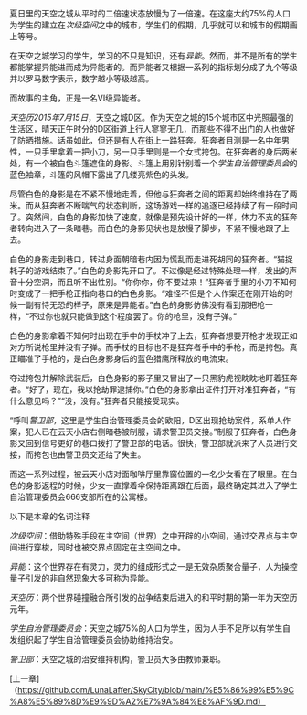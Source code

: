 夏日里的天空之城从平时的二倍速状态放慢为了一倍速。在这座大约75%的人口为学生的建立在*次级空间*之中的城市，学生们的假期，几乎就可以和城市的假期画上等号。

在天空之城学习的学生，学习的不只是知识，还有*异能*。然而，并不是所有的学生都能掌握异能进而成为异能者的。而异能者又根据一系列的指标划分成了九个等级并以罗马数字表示，数字越小等级越高。

而故事的主角，正是一名VI级异能者。

*天空历2015年7月15日*，天空之城D区。作为天空之城的15个城市区中光照最强的生活区，晴天正午时分的D区街道上行人寥寥无几，而那些不得不出门的人也做好了防晒措施。话虽如此，但还是有人在街上一路狂奔。狂奔者目测是一名中年男性，一只手里拿着一把小刀，另一只手里则是一个女式挎包。在狂奔者的身后两米处，有一个被白色斗篷遮住的身影。斗篷上用别针别着一个*学生自治管理委员会*的蓝色袖章，斗篷的风帽下露出了几缕亮紫色的头发。

尽管白色的身影是在不紧不慢地走着，但他与狂奔者之间的距离却始终维持在了两米。而从狂奔者不断喘气的状态判断，这场游戏一样的追逐已经持续了有一段时间了。突然间，白色的身影加快了速度，就像是预先设计好的一样，体力不支的狂奔者转向进入了一条暗巷。而白色的身影见状也是放慢了脚步，不紧不慢地跟了上去。

白色的身影走到巷口，转过身面朝暗巷内因为慌乱而走进死胡同的狂奔者。“猫捉耗子的游戏结束了。”白色的身影先开口了。不过像是经过特殊处理一样，发出的声音十分空洞，而且听不出性别。“你你你，你不要过来！”狂奔者手里的小刀不知何时变成了一把手枪正指向巷口的白色身影。“难怪不但是个人作案还在刚开始的时候一副有恃无恐的样子，原来是异能者。”白色的身影仿佛没有看到那把枪一样，“不过你也就只能做到这个程度罢了。你的枪里，没有子弹。”

白色的身影拿着不知何时出现在手中的手杖冲了上去，狂奔者想要开枪才发现正如对方所说枪里并没有子弹。而手杖的目标也不是狂奔者手中的手枪，而是挎包。真正瞄准了手枪的，是白色身影身后的蓝色猎鹰所释放的电流束。

夺过挎包并解除武装后，白色身影的影子里又冒出了一只黑豹虎视眈眈地盯着狂奔者。“好了，现在，我以抢劫罪逮捕你。”白色的身影拿出证件打开对准狂奔者，“有什么意见吗？”“没，没有。”狂奔者只能接受现实。

“呼叫*警卫部*，这里是学生自治管理委员会的欧阳，D区出现抢劫案件，系单人作案，犯人已在云天小店右侧暗巷被制服，请求警卫员交接。”制服了狂奔者，白色身影又回到信号更好的巷口拨打了警卫部的电话。很快，警卫部就派来了人员进行交接，而挎包也由警卫员交还给了失主。

而这一系列过程，被云天小店对面咖啡厅里靠窗位置的一名少女看在了眼里。在白色的身影返程的时候，少女一直撑着伞保持距离跟在后面，最终确定其进入了学生自治管理委员会666支部所在的公寓楼。

以下是本章的名词注释

*次级空间*：借助特殊手段在主空间（世界）之中开辟的小空间，通过交界点与主空间进行穿梭，同时也被交界点固定在主空间之中。

*异能*：这个世界存在有灵力，灵力的组成形式之一是无效杂质聚合量子，人为操控量子引发的非自然现象大多可称为异能。

*天空历*：两个世界碰撞融合所引发的战争结束后进入的和平时期的第一年为天空历元年。

*学生自治管理委员会*：天空之城75%的人口为学生，因为人手不足所以有学生自发组织起了学生自治管理委员会协助维持治安。

*警卫部*：天空之城的治安维持机构，警卫员大多由教师兼职。

[上一章]（https://github.com/LunaLaffer/SkyCity/blob/main/%E5%86%99%E5%9C%A8%E5%89%8D%E9%9D%A2%E7%9A%84%E8%AF%9D.md）

